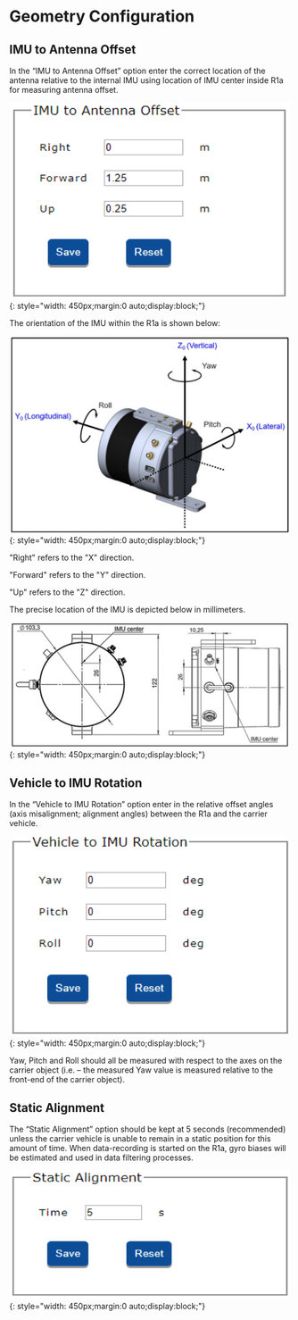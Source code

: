 # Geometry Configuration

## IMU to Antenna Offset

In the “IMU to Antenna Offset” option enter the correct location of the antenna relative to the internal IMU using location of IMU center inside R1a for measuring antenna offset.

![IMU to antenna](../../img/imu-to-antenna.png){: style="width: 450px;margin:0 auto;display:block;"}

The orientation of the IMU within the R1a is shown below:

![IMU location](../../img/imu-location.png){: style="width: 450px;margin:0 auto;display:block;"}

"Right" refers to the "X" direction.

"Forward" refers to the "Y" direction.

"Up" refers to the "Z" direction.

The precise location of the IMU is depicted below in millimeters.

![Measurements](../../img/measurements.png){: style="width: 450px;margin:0 auto;display:block;"}

## Vehicle to IMU Rotation

In the “Vehicle to IMU Rotation” option enter in the relative offset angles (axis misalignment; alignment angles) between the R1a and the carrier vehicle.

![IMU rotation](../../img/imu-rotation.png){: style="width: 450px;margin:0 auto;display:block;"}

Yaw, Pitch and Roll should all be measured with respect to the axes on the carrier object (i.e. – the measured Yaw value is measured relative to the front-end of the carrier object).

## Static Alignment

The “Static Alignment” option should be kept at 5 seconds (recommended) unless the carrier vehicle is unable to remain in a static position for this amount of time. When data-recording is started on the R1a, gyro biases will be estimated and used in data filtering processes.

![Static Alignment](../../img/static-alignment.png){: style="width: 450px;margin:0 auto;display:block;"}
